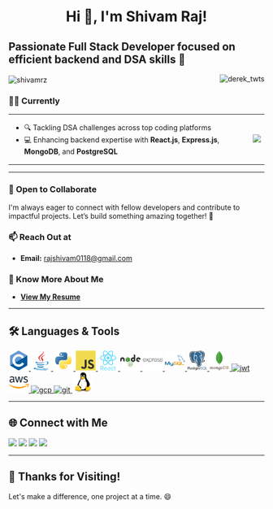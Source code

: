 
# <p align="center">**Hi 👋, I'm Shivam Raj!**</p>

## Passionate Full Stack Developer focused on efficient backend and DSA skills 🚀

<p > 
   <a href="https://twitter.com/derek_twts" target="blank"><img align="right" src="https://img.shields.io/twitter/follow/derek_twts?logo=twitter&style=for-the-badge" alt="derek_twts" /></a>
   <img align="center" src="https://komarev.com/ghpvc/?username=shivamrz&label=Profile%20views&color=0e75b6&style=flat" alt="shivamrz" /> 
  <h3 align="left">👨‍💻 Currently</h3>

</p>

<table>
  <tr>
    <td>
      <ul>
        <li>🔍 Tackling DSA challenges across top coding platforms</li>
        <li>💻 Enhancing backend expertise with <strong>React.js</strong>, <strong>Express.js</strong>, <strong>MongoDB</strong>, and <strong>PostgreSQL</strong></li>
      </ul>
    </td>
    <td>
      <img src="https://media3.giphy.com/media/qgQUggAC3Pfv687qPC/200.webp?cid=ecf05e47a3l7v8ynxsa4ntdbfncwa0kmit1blwzbo44y13oo&ep=v1_gifs_related&rid=200.webp&ct=g" width="300" />
    </td>
  </tr>
</table>

---

### 🤝 Open to Collaborate
I'm always eager to connect with fellow developers and contribute to impactful projects. Let’s build something amazing together! 💪

### 📫 Reach Out at
- **Email:** [rajshivam0118@gmail.com](mailto:rajshivam0118@gmail.com)

### 📄 Know More About Me
- [**View My Resume**](./Shivam_Raj.pdf)

---

## 🛠️ Languages & Tools
<p align="left">
  <a href="https://www.cprogramming.com/" target="_blank">
    <img src="https://raw.githubusercontent.com/devicons/devicon/master/icons/c/c-original.svg" alt="c" width="40" height="40"/>
  </a>
  <a href="https://www.java.com" target="_blank">
    <img src="https://raw.githubusercontent.com/devicons/devicon/master/icons/java/java-original.svg" alt="java" width="40" height="40"/>
  </a>
  <a href="https://www.python.org" target="_blank">
    <img src="https://raw.githubusercontent.com/devicons/devicon/master/icons/python/python-original.svg" alt="python" width="40" height="40"/>
  </a>
  <a href="https://developer.mozilla.org/en-US/docs/Web/JavaScript" target="_blank">
    <img src="https://raw.githubusercontent.com/devicons/devicon/master/icons/javascript/javascript-original.svg" alt="javascript" width="40" height="40"/>
  </a>
  <a href="https://reactjs.org/" target="_blank">
    <img src="https://raw.githubusercontent.com/devicons/devicon/master/icons/react/react-original-wordmark.svg" alt="react" width="40" height="40"/>
  </a>
  <a href="https://nodejs.org" target="_blank">
    <img src="https://raw.githubusercontent.com/devicons/devicon/master/icons/nodejs/nodejs-original-wordmark.svg" alt="nodejs" width="40" height="40"/>
  </a>
  <a href="https://expressjs.com" target="_blank">
    <img src="https://raw.githubusercontent.com/devicons/devicon/master/icons/express/express-original-wordmark.svg" alt="express" width="40" height="40"/>
  </a>
  <a href="https://www.mysql.com/" target="_blank">
    <img src="https://raw.githubusercontent.com/devicons/devicon/master/icons/mysql/mysql-original-wordmark.svg" alt="mysql" width="40" height="40"/>
  </a>
  <a href="https://www.postgresql.org" target="_blank">
    <img src="https://raw.githubusercontent.com/devicons/devicon/master/icons/postgresql/postgresql-original-wordmark.svg" alt="postgresql" width="40" height="40"/>
  </a>
  <a href="https://www.mongodb.com/" target="_blank">
    <img src="https://raw.githubusercontent.com/devicons/devicon/master/icons/mongodb/mongodb-original-wordmark.svg" alt="mongodb" width="40" height="40"/>
  </a>
  <a href="https://jwt.io/" target="_blank">
    <img src="https://avatars.githubusercontent.com/u/8231814?s=200&v=4" alt="jwt" width="40" height="40"/>
  </a>
  <a href="https://aws.amazon.com/" target="_blank">
    <img src="https://raw.githubusercontent.com/devicons/devicon/master/icons/amazonwebservices/amazonwebservices-original-wordmark.svg" alt="aws" width="40" height="40"/>
  </a>
  <a href="https://cloud.google.com/" target="_blank">
    <img src="https://www.vectorlogo.zone/logos/google_cloud/google_cloud-icon.svg" alt="gcp" width="40" height="40"/>
  </a>
  <a href="https://git-scm.com/" target="_blank">
    <img src="https://www.vectorlogo.zone/logos/git-scm/git-scm-icon.svg" alt="git" width="40" height="40"/>
  </a>
  <a href="https://www.linux.org/" target="_blank">
    <img src="https://raw.githubusercontent.com/devicons/devicon/master/icons/linux/linux-original.svg" alt="linux" width="40" height="40"/>
  </a>
</p>

---

## 🌐 Connect with Me
<p align="left">
  <a href="https://twitter.com/derek_twts" target="_blank"><img src="https://img.shields.io/badge/-Twitter-1DA1F2?logo=twitter&logoColor=white&style=for-the-badge" /></a>
  <a href="https://linkedin.com/in/shivam-raj-a8b337203" target="_blank"><img src="https://img.shields.io/badge/-LinkedIn-0077B5?logo=linkedin&logoColor=white&style=for-the-badge" /></a>
  <a href="https://instagram.com/_ig_derek" target="_blank"><img src="https://img.shields.io/badge/-Instagram-E4405F?logo=instagram&logoColor=white&style=for-the-badge" /></a>
  <a href="https://github.com/shivamrz" target="_blank"><img src="https://img.shields.io/badge/-GitHub-181717?logo=github&logoColor=white&style=for-the-badge" /></a>
</p>

---

## 🙏 Thanks for Visiting!

Let's make a difference, one project at a time. 😄

